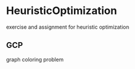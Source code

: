 # HeuristicOptimization
exercise and assignment for heuristic optimization

## GCP
graph coloring problem